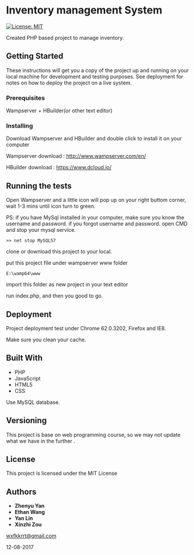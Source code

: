 # Inventory management System

[![License: MIT](https://img.shields.io/badge/License-MIT-yellow.svg)](https://opensource.org/licenses/MIT)

Created PHP based project to manage inventory.

## Getting Started

These instructions will get you a copy of the project up and running on your local machine for development and testing purposes. See deployment for notes on how to deploy the project on a live system.

### Prerequisites

Wampserver + HBuilder(or other text editor)

### Installing

Download Wampserver and HBuilder and double click to install it on your computer

Wampserver download : http://www.wampserver.com/en/

HBuilder download : https://www.dcloud.io/


## Running the tests

Open Wampserver and a little icon will pop up on your right buttom corner, wait 1-3 mins until icon turn to green.

PS: if you have MySql installed in your computer, make sure you know the username and password.
    if you forgot username and password. open CMD and stop your mysql service.

```
>> net stop MySQL57
```

clone or download this project to your local.

put this project file under wampserver www folder


```
E:\wamp64\www
```

import this folder as new project in your text editor

run index.php, and then you good to go.


## Deployment

Project deployment test under Chrome 62.0.3202, Firefox and IE8.

Make sure you clean your cache.

## Built With

* PHP
* JavaScript
* HTML5
* CSS

Use MySQL database.


## Versioning

This project is base on web programming course, so we may not update what we have in the further .

## License

This project is licensed under the MIT License

## Authors

* **Zhenyu Yan**
* **Ethan Wang**
* **Yan Lin**
* **Xinzhi Zou**

wxfkkrrt@gmail.com

12-08-2017
